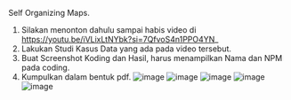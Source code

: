 Self Organizing Maps.
1.	Silakan menonton dahulu sampai habis video di https://youtu.be/iVLixLtNYbk?si=7QfvoS4n1PPO4YN_
2.	Lakukan Studi Kasus Data yang ada pada video tersebut.
3.	Buat Screenshot Koding dan Hasil, harus menampilkan Nama dan NPM pada coding.
4.	Kumpulkan dalam bentuk pdf.
![image](https://github.com/user-attachments/assets/5e82d2c7-df3a-4919-b3f9-6d43c6636cf8)
![image](https://github.com/user-attachments/assets/a43fd01b-6fdc-480d-8f7c-8b063a76b540)
![image](https://github.com/user-attachments/assets/94ed2b87-548d-4d82-9455-62ac5c1f0ab2)
![image](https://github.com/user-attachments/assets/d0f8d19c-2293-43a5-b58b-c44c69e8fa4f)
![image](https://github.com/user-attachments/assets/98841805-972d-4302-84ed-3311b1fad209)
